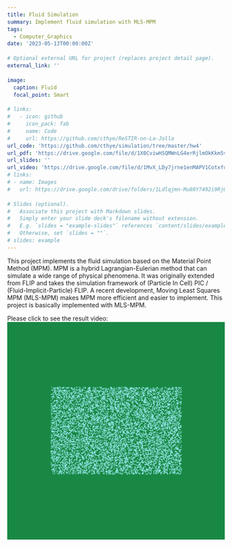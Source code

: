 ```yaml
---
title: Fluid Simulation
summary: Implement fluid simulation with MLS-MPM
tags:
  - Computer_Graphics
date: '2023-05-13T00:00:00Z'

# Optional external URL for project (replaces project detail page).
external_link: ''

image:
  caption: Fluid
  focal_point: Smart

# links:
#   - icon: github
#     icon_pack: fab
#     name: Code
#     url: https://github.com/cthye/ReSTIR-on-La-Jolla
url_code: 'https://github.com/cthye/simulation/tree/master/hw4'
url_pdf: 'https://drive.google.com/file/d/1X0CviwHSQMWnLG4erRjlmOkKkm5v61-k/view?usp=sharing'
url_slides: ''
url_video: 'https://drive.google.com/file/d/1MvX_LDy7jrne1enMAPV1CotxfqmpjGkK/view?usp=sharing'
# links:
# - name: Images
#   url: https://drive.google.com/drive/folders/1Ldlqjmn-Mu80Y7492i9RjOTkFNoU9VAF?usp=sharing

# Slides (optional).
#   Associate this project with Markdown slides.
#   Simply enter your slide deck's filename without extension.
#   E.g. `slides = "example-slides"` references `content/slides/example-slides.md`.
#   Otherwise, set `slides = ""`.
# slides: example
---
```


This project implements the fluid simulation based on the Material Point Method (MPM). MPM is a hybrid Lagrangian-Eulerian method that can simulate a wide range of physical phenomena. It was originally extended from FLIP and takes the simulation framework of (Particle In Cell) PIC / (Fluid-Implicit-Particle) FLIP. A recent development, Moving Least Squares MPM (MLS-MPM) makes MPM more efficient and easier to implement. This project is basically implemented with MLS-MPM.

Please click to see the result video:
[![IMAGE ALT TEXT HERE](000001.png)](https://drive.google.com/file/d/1MvX_LDy7jrne1enMAPV1CotxfqmpjGkK/view?usp=sharing)
